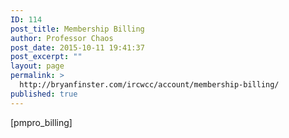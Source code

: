 ```yaml
---
ID: 114
post_title: Membership Billing
author: Professor Chaos
post_date: 2015-10-11 19:41:37
post_excerpt: ""
layout: page
permalink: >
  http://bryanfinster.com/ircwcc/account/membership-billing/
published: true
---
```

[pmpro_billing]